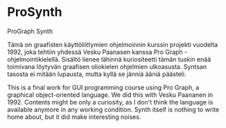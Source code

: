 # ProSynth
ProGraph Synth

Tämä on graafisten käyttöliittymien ohjelmoinnin kurssin projekti vuodelta 1992, joka tehtiin yhdessä Vesku Paanasen
kanssa Pro Graph -ohjelmointikielellä.  Sisältö lienee lähinnä kuriositeetti tämän tuskin enää toimivana löytyvän
graafisen oliokielen ohjelmien ulkoasusta.  Syntsan tasosta ei mitään lupausta, mutta kyllä se jänniä ääniä päästeli.

This is a final work for GUI programming course using Pro Graph, a graphical object-oriented language.
We did this with Vesku Paananen in 1992.  Contents might be only a curiosity, as I don't think the language
is available anymore in any working condition.  Synth itself is nothing to write home about,
but it did make interesting noises.
